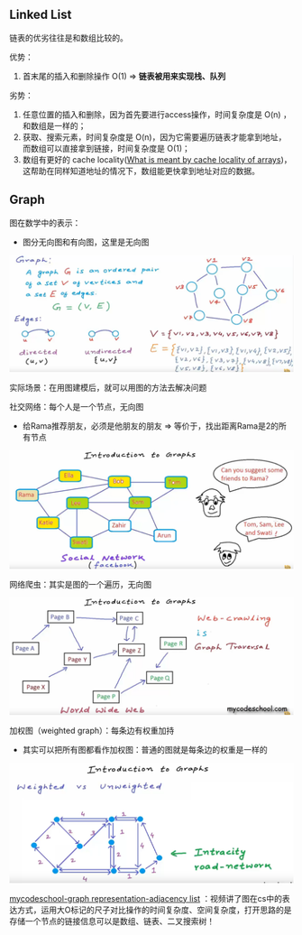 ##  Linked List

链表的优劣往往是和数组比较的。

优势：

1. 首末尾的插入和删除操作 O(1) => **链表被用来实现栈、队列**

劣势：

1. 任意位置的插入和删除，因为首先要进行access操作，时间复杂度是 O(n) ，和数组是一样的；
2. 获取、搜索元素，时间复杂度是 O(n)，因为它需要遍历链表才能拿到地址，而数组可以直接拿到链接，时间复杂度是 O(1)；
3. 数组有更好的 cache locality([What is meant by cache locality of arrays](https://www.quora.com/What-is-meant-by-cache-locality-of-arrays))，这帮助在同样知道地址的情况下，数组能更快拿到地址对应的数据。


## Graph

图在数学中的表示：

- 图分无向图和有向图，这里是无向图

![graph数学表达](/immagine/graph数学表达.png)



实际场景：在用图建模后，就可以用图的方法去解决问题

社交网络：每个人是一个节点，无向图

- 给Rama推荐朋友，必须是他朋友的朋友 => 等价于，找出距离Rama是2的所有节点

![图应用-社交网络](/immagine/图应用-社交网络.png)

网络爬虫：其实是图的一个遍历，无向图

![图应用-网络爬虫](/immagine/图应用-网络爬虫.png)



加权图（weighted graph）：每条边有权重加持

-  其实可以把所有图都看作加权图：普通的图就是每条边的权重是一样的

![加权图](/immagine/加权图.png)



[mycodeschool-graph representation-adjacency list](https://www.youtube.com/watch?v=k1wraWzqtvQ&index=10&list=PLLXdhg_r2hKA7DPDsunoDZ-Z769jWn4R8) ：视频讲了图在cs中的表达方式，运用大O标记的尺子对比操作的时间复杂度、空间复杂度，打开思路的是存储一个节点的链接信息可以是数组、链表、二叉搜索树！

